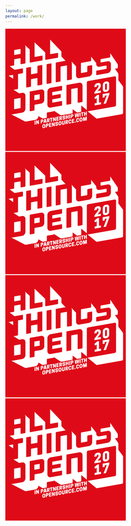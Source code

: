 ```yaml
---
layout: page
permalink: /work/
---
```


<div class="view-wrapper view-wrapper--flex">
  <div class="grid">
    <div class="grid__row">
      <div class="grid__block">
        <a href="https://www.allthingsopen.org">
          <img class="image--work" src="/images/placeholder-image.png" alt="placeholder" />
        </a>
      </div>
      <div class="grid__block">
        <a href="https://www.allthingsopen.org">
          <img class="image--work" src="/images/placeholder-image.png" alt="placeholder" />
        </a>
      </div>
    </div>
    <div class="grid__row">
      <div class="grid__block">
        <a href="https://www.allthingsopen.org">
          <img class="image--work" src="/images/placeholder-image.png" alt="placeholder" />
        </a>
      </div>
      <div class="grid__block">
        <a href="https://www.allthingsopen.org">
          <img class="image--work" src="/images/placeholder-image.png" alt="placeholder" />
        </a>
      </div>
    </div>
  </div>  
</div>